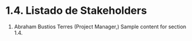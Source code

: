 # 1.4. Listado de Stakeholders


1. Abraham Bustios Terres (Project Manager,)
Sample content for section 1.4.